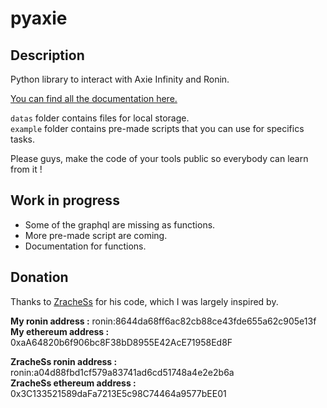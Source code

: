 # pyaxie

## Description

Python library to interact with Axie Infinity and Ronin.

[You can find all the documentation here.](https://github.com/vmercadi/pyaxie/tree/main/documentation)  

`datas` folder contains files for local storage.  
`example` folder contains pre-made scripts that you can use for specifics tasks.  

Please guys, make the code of your tools public so everybody can learn from it !

## Work in progress
- Some of the graphql are missing as functions.
- More pre-made script are coming.
- Documentation for functions.

## Donation

Thanks to [ZracheSs](https://github.com/ZracheSs-xyZ) for his code, which I was largely inspired by.

**My ronin address :**  ronin:8644da68ff6ac82cb88ce43fde655a62c905e13f  
**My ethereum address :** 0xaA64820b6f906bc8F38bD8955E42AcE71958Ed8F

**ZracheSs ronin address :** ronin:a04d88fbd1cf579a83741ad6cd51748a4e2e2b6a  
**ZracheSs ethereum address :** 0x3C133521589daFa7213E5c98C74464a9577bEE01  
